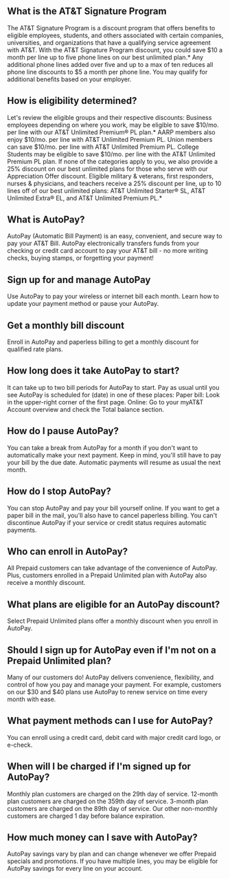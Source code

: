 ## What is the AT&T Signature Program

The AT&T Signature Program is a discount program that offers benefits to eligible employees, students, and others associated with certain companies, universities, and organizations that have a qualifying service agreement with AT&T.
With the AT&T Signature Program discount, you could save $10 a month per line up to five phone lines on our best unlimited plan.* Any additional phone lines added over five and up to a max of ten reduces all phone line discounts to $5 a month per phone line. You may qualify for additional benefits based on your employer. 

## How is eligibility determined?

Let's review the eligible groups and their respective discounts:
Business employees depending on where you work,  may be eligible to save $10/mo. per line with our AT&T Unlimited Premium® PL plan.*
AARP members also enjoy $10/mo. per line with AT&T Unlimited Premium PL.
Union members can save $10/mo. per line with AT&T Unlimited Premium PL.
College Students may be eligible to save $10/mo. per line with the AT&T Unlimited Premium PL plan.
If none of the categories apply to you, we also provide a 25% discount on our best unlimited plans for those who serve with our Appreciation Offer discount.  Eligible military & veterans, first responders, nurses & physicians, and teachers receive a 25% discount per line, up to 10 lines off of our best unlimited plans:  AT&T Unlimited Starter® SL, AT&T Unlimited Extra® EL, and AT&T Unlimited Premium PL.*

## What is AutoPay?

AutoPay (Automatic Bill Payment) is an easy, convenient, and secure way to pay your AT&T Bill. AutoPay electronically transfers funds from your checking or credit card account to pay your AT&T bill - no more writing checks, buying stamps, or forgetting your payment!

## Sign up for and manage AutoPay
Use AutoPay to pay your wireless or internet bill each month. Learn how to update your payment method or pause your AutoPay.

## Get a monthly bill discount
Enroll in AutoPay and paperless billing to get a monthly discount for qualified rate plans.

## How long does it take AutoPay to start?

It can take up to two bill periods for AutoPay to start. Pay as usual until you see AutoPay is scheduled for (date) in one of these places: 
Paper bill: Look in the upper-right corner of the first page.
Online: Go to your myAT&T Account overview and check the Total balance section.

## How do I pause AutoPay?

You can take a break from AutoPay for a month if you don't want to automatically make your next payment. Keep in mind, you'll still have to pay your bill by the due date. Automatic payments will resume as usual the next month.

## How do I stop AutoPay?

You can stop AutoPay and pay your bill yourself online. If you want to get a paper bill in the mail, you'll also have to cancel paperless billing. You can't discontinue AutoPay if your service or credit status requires automatic payments.

## Who can enroll in AutoPay?

All Prepaid customers can take advantage of the convenience of AutoPay. Plus, customers enrolled in a Prepaid Unlimited plan with AutoPay also receive a monthly discount.

## What plans are eligible for an AutoPay discount?

Select Prepaid Unlimited plans offer a monthly discount when you enroll in AutoPay. 

## Should I sign up for AutoPay even if I'm not on a Prepaid Unlimited plan?

Many of our customers do! AutoPay delivers convenience, flexibility, and control of how you pay and manage your payment.
For example, customers on our $30 and $40 plans use AutoPay to renew service on time every month with ease.

## What payment methods can I use for AutoPay?

You can enroll using a credit card, debit card with major credit card logo, or e-check.

## When will I be charged if I'm signed up for AutoPay?

Monthly plan customers are charged on the 29th day of service.
12-month plan customers are charged on the 359th day of service.
3-month plan customers are charged on the 89th day of service.
Our other non-monthly customers are charged 1 day before balance expiration.

## How much money can I save with AutoPay?

AutoPay savings vary by plan and can change whenever we offer Prepaid specials and promotions. If you have multiple lines, you may be eligible for AutoPay savings for every line on your account.